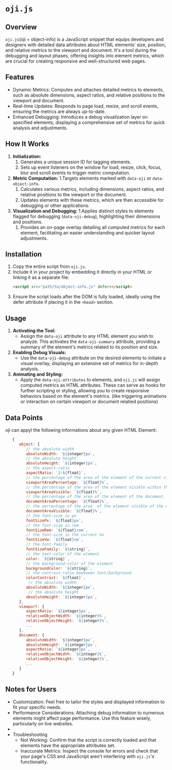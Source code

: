 # `oji.js`

## Overview

`oji.js`(oji = object-info) is a JavaScript snippet that equips developers and designers with detailed data attributes about HTML elements' size, position, and relative metrics to the viewport and document. It's a tool during the debugging and layout phases, offering insights into element metrics, which are crucial for creating responsive and well-structured web pages.

## Features

- Dynamic Metrics: Computes and attaches detailed metrics to elements, such as absolute dimensions, aspect ratios, and relative positions to the viewport and document.
- Real-time Updates: Responds to page load, resize, and scroll events, ensuring the metrics are always up-to-date.
- Enhanced Debugging: Introduces a debug visualization layer on specified elements, displaying a comprehensive set of metrics for quick analysis and adjustments.

## How It Works

1. **Initialization:** 
   1. Generates a unique session ID for tagging elements.
   2. Sets up event listeners on the window for load, resize, click, focus, blur and scroll events to trigger metric computation.
2. **Metric Computation:** 
   1.Targets elements marked with `data-oji` or `data-object-info`.
   1. Calculates various metrics, including dimensions, aspect ratios, and relative positions to the viewport or the document.
   2. Updates elements with these metrics, which are then accessible for debugging or other applications.
3. **Visualization and Debugging:**
   1.Applies distinct styles to elements flagged for debugging (`data-oji-debug`), highlighting their dimensions and positions.
   1. Provides an on-page overlay detailing all computed metrics for each element, facilitating an easier understanding and quicker layout adjustments.

## Installation

1. Copy the entire script from `oji.js`.
2. Include it in your project by embedding it directly in your HTML or linking it as a separate file:
   ```html
   <script src="path/to/object-info.js" defer></script>
   ```
3. Ensure the script loads after the DOM is fully loaded, ideally using the defer attribute if placing it in the `<head>` section.

## Usage
1. **Activating the Tool:**
   - Assign the `data-oji` attribute to any HTML element you wish to analyze. This activates the `data-oji-summary` attribute, providing a summary of the element's metrics related to its position and size.
2. **Enabling Debug Visuals:**
   - Use the `data-oji-debug` attribute on the desired elements to initiate a visual overlay, displaying an extensive set of metrics for in-depth analysis.
3. **Animating and Styling:**
   - Apply the  `data-oji-attributes` to elements, and `oji.js` will assign computed metrics as HTML attributes. These can serve as hooks for further scripting or styling, allowing you to create responsive behaviors based on the element's metrics. (like triggering animations or interaction on certain viewport or document relatied positions)

## Data Points

oji can appyl the following informations about any given HTML Element:

```js
   {
      object: {
         // the absolute width
         absoluteWidth: `${integer}px`,
         // the absolute height
         absoluteHeight: `${integer}px`,
         // the aspect-ratio
         aspectRatio: `1:${float}`,
         // the percentage of the area of the element of the current viewport
         viewportAreaPercentage: `${float}%`,
         // the percentage of the area of the element visible within the current viewport
         viewportAreaVisible: `${float}%`,
         // the percentage of the area of the element of the document
         documentAreaPercentage: `${float}%`,
         // the percentage of the area  of the element visible of the document
         documentAreaVisible: `${float}%`,
         // the font-size in px
         fontSizePx: `${float}px`,
         // the font-size in rem
         fontSizeRem: `${float}rem`,
         // the font-size in the current Vw
         fontSizeVw: `${float}vw`,
         // the font-family
         fontSizeFamily: `${string}`,
         // the text-color of the element
         color: `${string}`,
         // the background-color of the element
         backgroundColor: `${string}`,
         // the contrast-ratio bewtween text/background
         colorContrast: `${float}`,
          // the absolute width
         absoluteWidth: `${integer}px`,
          // the absolute height
         absoluteHeight: `${integer}px`,
      },
      viewport: {
         aspectRatio: `${integer}px`,
         relativeObjectWidth: `${integer}%`,
         relativeObjectHeight: `${integer}%`,
         ...
      },
      document: {
         absoluteWidth: `${integer}px`,
         absoluteHeight: `${integer}px`,
         aspectRatio: `${integer}px`,
         relativeObjectWidth: `${integer}%`,
         relativeObjectHeight: `${integer}%`,
         ...
      }
   }
```

## Notes for Users

- Customization: Feel free to tailor the styles and displayed information to fit your specific needs.
- Performance Considerations: Attaching debug information to numerous elements might affect page performance. Use this feature wisely, particularly on live websites.
- 
- Troubleshooting
  - Not Working: Confirm that the script is correctly loaded and that elements have the appropriate attributes set.
  - Inaccurate Metrics: Inspect the console for errors and check that your page's CSS and JavaScript aren't interfering with `oji.js`'s` functionality.
